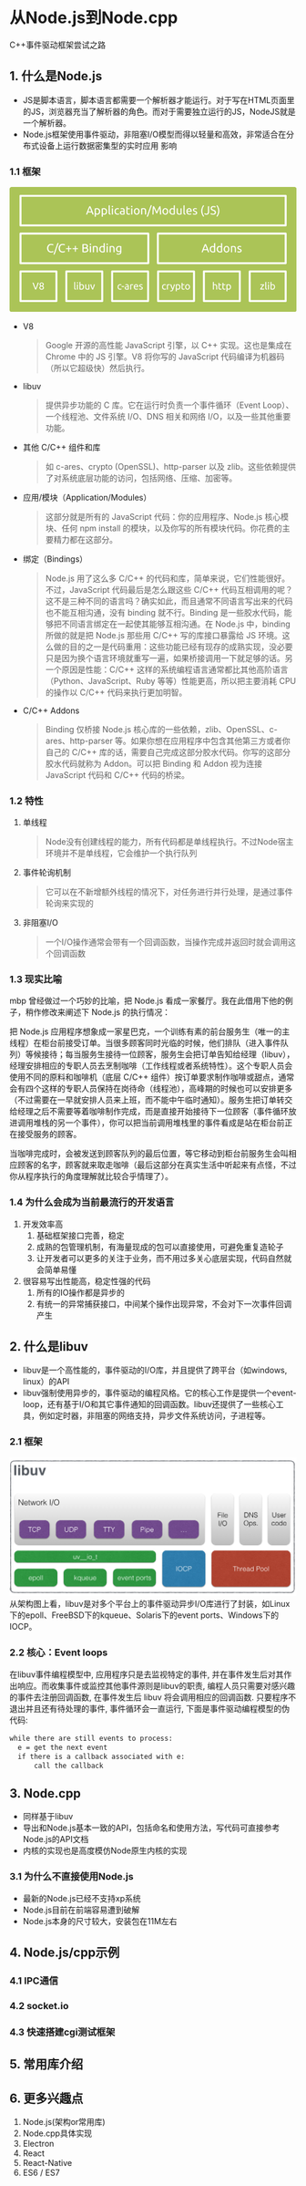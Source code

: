 # 从Node.js到Node.cpp
C++事件驱动框架尝试之路

## 1. 什么是Node.js
* JS是脚本语言，脚本语言都需要一个解析器才能运行。对于写在HTML页面里的JS，浏览器充当了解析器的角色。而对于需要独立运行的JS，NodeJS就是一个解析器。
* Node.js框架使用事件驱动，非阻塞I/O模型而得以轻量和高效，非常适合在分布式设备上运行数据密集型的实时应用
影响
### 1.1 框架
![框架图](imgs/nodejs-framework.png)
* V8
  > Google 开源的高性能 JavaScript 引擎，以 C++ 实现。这也是集成在 Chrome 中的 JS 引擎。V8 将你写的 JavaScript 代码编译为机器码（所以它超级快）然后执行。
* libuv
  > 提供异步功能的 C 库。它在运行时负责一个事件循环（Event Loop）、一个线程池、文件系统 I/O、DNS 相关和网络 I/O，以及一些其他重要功能。
* 其他 C/C++ 组件和库
  > 如 c-ares、crypto (OpenSSL)、http-parser 以及 zlib。这些依赖提供了对系统底层功能的访问，包括网络、压缩、加密等。
* 应用/模块（Application/Modules）
  > 这部分就是所有的 JavaScript 代码：你的应用程序、Node.js 核心模块、任何 npm install 的模块，以及你写的所有模块代码。你花费的主要精力都在这部分。
* 绑定（Bindings）
  > Node.js 用了这么多 C/C++ 的代码和库，简单来说，它们性能很好。不过，JavaScript 代码最后是怎么跟这些 C/C++ 代码互相调用的呢？这不是三种不同的语言吗？确实如此，而且通常不同语言写出来的代码也不能互相沟通，没有 binding 就不行。Binding 是一些胶水代码，能够把不同语言绑定在一起使其能够互相沟通。在 Node.js 中，binding 所做的就是把 Node.js 那些用 C/C++ 写的库接口暴露给 JS 环境。这么做的目的之一是代码重用：这些功能已经有现存的成熟实现，没必要只是因为换个语言环境就重写一遍，如果桥接调用一下就足够的话。另一个原因是性能：C/C++ 这样的系统编程语言通常都比其他高阶语言（Python、JavaScript、Ruby 等等）性能更高，所以把主要消耗 CPU 的操作以 C/C++ 代码来执行更加明智。
* C/C++ Addons
  > Binding 仅桥接 Node.js 核心库的一些依赖，zlib、OpenSSL、c-ares、http-parser 等。如果你想在应用程序中包含其他第三方或者你自己的 C/C++ 库的话，需要自己完成这部分胶水代码。你写的这部分胶水代码就称为 Addon。可以把 Binding 和 Addon 视为连接 JavaScript 代码和 C/C++ 代码的桥梁。
### 1.2 特性
1. 单线程
   > Node没有创建线程的能力，所有代码都是单线程执行。不过Node宿主环境并不是单线程，它会维护一个执行队列
2. 事件轮询机制
   > 它可以在不新增额外线程的情况下，对任务进行并行处理，是通过事件轮询来实现的
3. 非阻塞I/O
   > 一个I/O操作通常会带有一个回调函数，当操作完成并返回时就会调用这个回调函数
### 1.3 现实比喻
mbp 曾经做过一个巧妙的比喻，把 Node.js 看成一家餐厅。我在此借用下他的例子，稍作修改来阐述下 Node.js 的执行情况：

把 Node.js 应用程序想象成一家星巴克，一个训练有素的前台服务生（唯一的主线程）在柜台前接受订单。当很多顾客同时光临的时候，他们排队（进入事件队列）等候接待；每当服务生接待一位顾客，服务生会把订单告知给经理（libuv），经理安排相应的专职人员去烹制咖啡（工作线程或者系统特性）。这个专职人员会使用不同的原料和咖啡机（底层 C/C++ 组件）按订单要求制作咖啡或甜点，通常会有四个这样的专职人员保持在岗待命（线程池），高峰期的时候也可以安排更多（不过需要在一早就安排人员来上班，而不能中午临时通知）。服务生把订单转交给经理之后不需要等着咖啡制作完成，而是直接开始接待下一位顾客（事件循环放进调用堆栈的另一个事件），你可以把当前调用堆栈里的事件看成是站在柜台前正在接受服务的顾客。

当咖啡完成时，会被发送到顾客队列的最后位置，等它移动到柜台前服务生会叫相应顾客的名字，顾客就来取走咖啡（最后这部分在真实生活中听起来有点怪，不过你从程序执行的角度理解就比较合乎情理了）。
### 1.4 为什么会成为当前最流行的开发语言
1. 开发效率高
   1. 基础框架接口完善，稳定
   2. 成熟的包管理机制，有海量现成的包可以直接使用，可避免重复造轮子
   3. 让开发者可以更多的关注于业务，而不用过多关心底层实现，代码自然就会简单易懂
2. 很容易写出性能高，稳定性强的代码
   1. 所有的IO操作都是异步的
   2. 有统一的异常捕获接口，中间某个操作出现异常，不会对下一次事件回调产生
   
## 2. 什么是libuv
* libuv是一个高性能的，事件驱动的I/O库，并且提供了跨平台（如windows, linux）的API
* libuv强制使用异步的，事件驱动的编程风格。它的核心工作是提供一个event-loop，还有基于I/O和其它事件通知的回调函数。libuv还提供了一些核心工具，例如定时器，非阻塞的网络支持，异步文件系统访问，子进程等。
### 2.1 框架
![框架图](imgs/libuv-framework.png)
从架构图上看，libuv是对多个平台上的事件驱动异步I/O库进行了封装，如Linux下的epoll、FreeBSD下的kqueue、Solaris下的event ports、Windows下的IOCP。
### 2.2 核心：Event loops
在libuv事件编程模型中, 应用程序只是去监视特定的事件, 并在事件发生后对其作出响应。而收集事件或监控其他事件源则是libuv的职责, 编程人员只需要对感兴趣的事件去注册回调函数, 在事件发生后 libuv 将会调用相应的回调函数. 只要程序不退出并且还有待处理的事件, 事件循环会一直运行, 下面是事件驱动编程模型的伪代码:
```
while there are still events to process:
  e = get the next event
  if there is a callback associated with e:
      call the callback
```

## 3. Node.cpp
* 同样基于libuv
* 导出和Node.js基本一致的API，包括命名和使用方法，写代码可直接参考Node.js的API文档
* 内核的实现也是高度模仿Node原生内核的实现
### 3.1 为什么不直接使用Node.js
* 最新的Node.js已经不支持xp系统
* Node.js目前在前端容易遭到破解
* Node.js本身的尺寸较大，安装包在11M左右

## 4. Node.js/cpp示例
### 4.1 IPC通信
### 4.2 socket.io
### 4.3 快速搭建cgi测试框架

## 5. 常用库介绍


## 6. 更多兴趣点
1. Node.js(架构or常用库)
2. Node.cpp具体实现
3. Electron
4. React
5. React-Native
6. ES6 / ES7